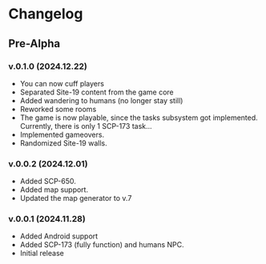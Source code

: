 # Changelog
## Pre-Alpha
### v.0.1.0 (2024.12.22)
- You can now cuff players
- Separated Site-19 content from the game core
- Added wandering to humans (no longer stay still)
- Reworked some rooms
- The game is now playable, since the tasks subsystem got implemented. Currently, there is only 1 SCP-173 task...
- Implemented gameovers.
- Randomized Site-19 walls.
### v.0.0.2 (2024.12.01)
- Added SCP-650.
- Added map support.
- Updated the map generator to v.7
### v.0.0.1 (2024.11.28)
- Added Android support
- Added SCP-173 (fully function) and humans NPC.
- Initial release